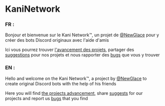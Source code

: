 # KaniNetwork
### FR : 
Bonjour et bienvenue sur le Kani Network:tm:, un projet de [@NewGlace](https://github.com/NewGlace) pour y créer des bots Discord originaux avec l'aide d'amis

Ici vous pourrez trouver [l'avancement des projets](https://github.com/KaniNetwork/KaniNetwork/projects), partager des [suggestions](https://github.com/KaniNetwork/KaniNetwork/issues/new?assignees=&labels=suggestion&template=suggestion.md&title=Suggestion+template) pour nos projets et nous rapporter des [bugs](https://github.com/KaniNetwork/KaniNetwork/issues/new?assignees=&labels=bug&template=bug.md&title=Bug+report+template) que vous y trouver

### EN : 
Hello and welcome on the Kani Network:tm:, a project by [@NewGlace](https://github.com/NewGlace) to create original Discord bots with the help of his friends

Here you will find [the projects advancement](https://github.com/KaniNetwork/KaniNetwork/projects), share [suggests](https://github.com/KaniNetwork/KaniNetwork/issues/new?assignees=&labels=suggestion&template=suggestion.md&title=Suggestion+template) for our projects and report us [bugs](https://github.com/KaniNetwork/KaniNetwork/issues/new?assignees=&labels=bug&template=bug.md&title=Bug+report+template) that you find
